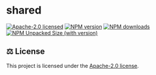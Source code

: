 # shared

[![Apache-2.0 licensed][badge-license]][url-license]
[![NPM version][badge-npm-version]][url-npm]
[![NPM downloads][badge-npm-downloads]][url-npm]
[![NPM Unpacked Size (with version)][badge-npm-unpacked-size]][url-npm]

## <a name="license">⚖️ License</a>

This project is licensed under the [Apache-2.0 license](https://github.com/Esposter/Esposter/blob/main/LICENSE).

[badge-license]: https://img.shields.io/github/license/Esposter/Esposter.svg?color=blue
[url-license]: https://github.com/Esposter/Esposter/blob/main/LICENSE
[badge-npm-version]: https://img.shields.io/npm/v/shared/latest?color=brightgreen
[url-npm]: https://www.npmjs.com/package/shared/v/latest
[badge-npm-unpacked-size]: https://img.shields.io/npm/unpacked-size/shared/latest?label=npm
[badge-npm-downloads]: https://img.shields.io/npm/dm/shared.svg

